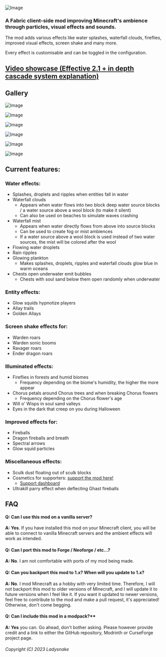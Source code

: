 ![Image](https://github.com/Ladysnake/Effective/blob/main/title.png?raw=true)


### A Fabric client-side mod improving Minecraft's ambience through particles, visual effects and sounds.

The mod adds various effects like water splashes, waterfall clouds, fireflies, improved visual effects, screen shake and many more.

Every effect is customisable and can be toggled in the configuration.

## [Video showcase (Effective 2.1 + in depth cascade system explanation)](https://www.youtube.com/watch?v=DNuaVti4tk0)

## Gallery
![Image](https://github.com/Ladysnake/Effective/blob/main/gallery/cascades.png?raw=true)

![Image](https://github.com/Ladysnake/Effective/blob/main/gallery/fireflies.png?raw=true)

![Image](https://github.com/Ladysnake/Effective/blob/main/gallery/chests.png?raw=true)

![Image](https://github.com/Ladysnake/Effective/blob/main/gallery/wisps.png?raw=true)

![Image](https://github.com/Ladysnake/Effective/blob/main/gallery/allays.png?raw=true)

![Image](https://github.com/Ladysnake/Effective/blob/main/gallery/sculk.png?raw=true)


## Current features:
### Water effects:
- Splashes, droplets and ripples when entities fall in water
- Waterfall clouds
    - Appears when water flows into two block deep water source blocks / a water source above a wool block (to make it silent)
    - Can also be used on beaches to simulate waves crashing
- Waterfall mist
    - Appears when water directly flows from above into source blocks
    - Can be used to create fog or mist ambiences
    - If a water source above a wool block is used instead of two water sources, the mist will be colored after the wool
- Flowing water droplets
- Rain ripples
- Glowing plankton
    - Makes splashes, droplets, ripples and waterfall clouds glow blue in warm oceans
- Chests open underwater emit bubbles
    - Chests with soul sand below them open randomly when underwater

### Entity effects:
- Glow squids hypnotize players
- Allay trails
- Golden Allays

### Screen shake effects for:
- Warden roars
- Warden sonic booms
- Ravager roars
- Ender dragon roars

### Illuminated effects:
- Fireflies in forests and humid biomes
    - Frequency depending on the biome's humidity, the higher the more appear
- Chorus petals around Chorus trees and when breaking Chorus flowers
    - Frequency depending on the Chorus flower's age
- Will o' Wisps in soul sand valleys
- Eyes in the dark that creep on you during Halloween

### Improved effects for:
- Fireballs
- Dragon fireballs and breath
- Spectral arrows
- Glow squid particles

### Miscellaneous effects:
- Sculk dust floating out of sculk blocks
- Cosmetics for supporters: [support the mod here!](https://ko-fi.com/s/2ef8e053cb)
    - [Support dashboard](https://doctor4t.ladysnake.org/login)
- Ultrakill parry effect when deflecting Ghast fireballs


## FAQ

#### Q: Can I use this mod on a vanilla server?

**A: Yes**. If you have installed this mod on your Minecraft client, you will  be able to connect to vanilla Minecraft servers and the ambient effects  will work as intended.

#### Q: Can I port this mod to Forge / Neoforge / etc...?

**A: No**. I am not comfortable with ports of my mod being made.

#### Q: Can you backport this mod to 1.x? When will you update to 1.x?

**A: No**. I mod Minecraft as a hobby with very limited time. Therefore, I will not backport this mod to older versions of Minecraft, and I will update it to future versions when I feel like it. If you want it updated to newer versions, feel free to contribute to the mod and make a pull request, it's appreciated! Otherwise, don't come begging.

#### Q: Can I include this mod in a modpack?**

**A: Yes** you can. Go ahead, don't bother asking. Please however provide credit and a link to either the GitHub repository, Modrinth or CurseForge project page.

###### Copyright (C) 2023 Ladysnake

